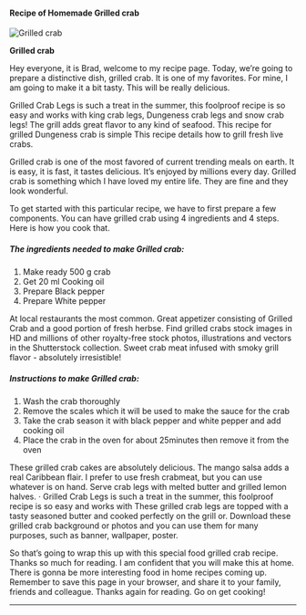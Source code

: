             

#### Recipe of Homemade Grilled crab

![Grilled crab](https://img-global.cpcdn.com/recipes/675aab1e2e9334ff/751x532cq70/grilled-crab-recipe-main-photo.jpg)

**Grilled crab**

Hey everyone, it is Brad, welcome to my recipe page. Today, we’re going to prepare a distinctive dish, grilled crab. It is one of my favorites. For mine, I am going to make it a bit tasty. This will be really delicious.

Grilled Crab Legs is such a treat in the summer, this foolproof recipe is so easy and works with king crab legs, Dungeness crab legs and snow crab legs! The grill adds great flavor to any kind of seafood. This recipe for grilled Dungeness crab is simple This recipe details how to grill fresh live crabs.

Grilled crab is one of the most favored of current trending meals on earth. It is easy, it is fast, it tastes delicious. It’s enjoyed by millions every day. Grilled crab is something which I have loved my entire life. They are fine and they look wonderful.

To get started with this particular recipe, we have to first prepare a few components. You can have grilled crab using 4 ingredients and 4 steps. Here is how you cook that.

##### The ingredients needed to make Grilled crab:

1.  Make ready 500 g crab
2.  Get 20 ml Cooking oil
3.  Prepare Black pepper
4.  Prepare White pepper

At local restaurants the most common. Great appetizer consisting of Grilled Crab and a good portion of fresh herbse. Find grilled crabs stock images in HD and millions of other royalty-free stock photos, illustrations and vectors in the Shutterstock collection. Sweet crab meat infused with smoky grill flavor - absolutely irresistible!

##### Instructions to make Grilled crab:

1.  Wash the crab thoroughly
2.  Remove the scales which it will be used to make the sauce for the crab
3.  Take the crab season it with black pepper and white pepper and add cooking oil
4.  Place the crab in the oven for about 25minutes then remove it from the oven

These grilled crab cakes are absolutely delicious. The mango salsa adds a real Caribbean flair. I prefer to use fresh crabmeat, but you can use whatever is on hand. Serve crab legs with melted butter and grilled lemon halves. · Grilled Crab Legs is such a treat in the summer, this foolproof recipe is so easy and works with These grilled crab legs are topped with a tasty seasoned butter and cooked perfectly on the grill or. Download these grilled crab background or photos and you can use them for many purposes, such as banner, wallpaper, poster.

So that’s going to wrap this up with this special food grilled crab recipe. Thanks so much for reading. I am confident that you will make this at home. There is gonna be more interesting food in home recipes coming up. Remember to save this page in your browser, and share it to your family, friends and colleague. Thanks again for reading. Go on get cooking!

* * *